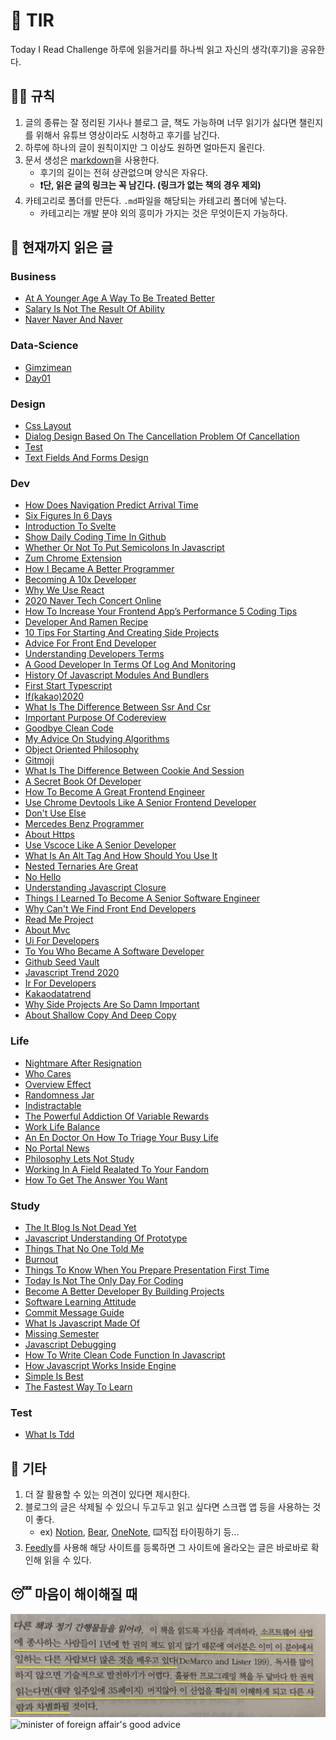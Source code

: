 # 📖 TIR
Today I Read Challenge
하루에 읽을거리를 하나씩 읽고 자신의 생각(후기)을 공유한다.   

## 👩‍⚖️ 규칙  

1. 글의 종류는 잘 정리된 기사나 블로그 글, 책도 가능하며 너무 읽기가 싫다면 챌린지를 위해서 유튜브 영상이라도 시청하고 후기를 남긴다. 
2. 하루에 하나의 글이 원칙이지만 그 이상도 원하면 얼마든지 올린다. 
3. 문서 생성은 [markdown](https://gist.github.com/ihoneymon/652be052a0727ad59601)을 사용한다.   
    - 후기의 길이는 전혀 상관없으며 양식은 자유다.  
    - **❗단, 읽은 글의 링크는 꼭 남긴다. (링크가 없는 책의 경우 제외)** 
4. 카테고리로 폴더를 만든다. `.md`파일을 해당되는 카테고리 폴더에 넣는다.   
    - 카테고리는 개발 분야 외의 흥미가 가지는 것은 무엇이든지 가능하다.   

## 📰 현재까지 읽은 글  
### Business

- [At A Younger Age A Way To Be Treated Better](Business/at-a-younger-age-a-way-to-be-treated-better.md)
- [Salary Is Not The Result Of Ability](Business/Salary-is-not-the-result-of-ability..md)
- [Naver Naver And Naver](Business/naver-naver-and-naver.md)

### Data-Science

- [Gimzimean](Data-Science/GIMZIMEAN.md)
- [Day01](Data-Science/Day01.md)

### Design

- [Css Layout](Design/css-layout.md)
- [Dialog Design Based On The Cancellation Problem Of Cancellation](Design/dialog-design-based-on-the-cancellation-problem-of-cancellation.md)
- [Test](Design/test.md)
- [Text Fields And Forms Design](Design/text-fields-and-forms-design.md)

### Dev

- [How Does Navigation Predict Arrival Time](Dev/how-does-navigation-predict-arrival-time.md)
- [Six Figures In 6 Days](Dev/six-figures-in-6-days.md)
- [Introduction To Svelte](Dev/introduction-to-svelte.md)
- [Show Daily Coding Time In Github](Dev/show-daily-coding-time-in-github.md)
- [Whether Or Not To Put Semicolons In Javascript](Dev/whether-or-not-to-put-semicolons-in-javaScript.md)
- [Zum Chrome Extension](Dev/zum-chrome-extension.md)
- [How I Became A Better Programmer](Dev/how-i-became-a-better-programmer.md)
- [Becoming A 10x Developer](Dev/becoming-a-10x-developer.md)
- [Why We Use React](Dev/why-we-use-react.md)
- [2020 Naver Tech Concert Online](Dev/2020-naver-tech-concert-online.md)
- [How To Increase Your Frontend App’s Performance 5 Coding Tips](Dev/how-to-increase-your-frontend-app’s-performance-5-coding-tips.md)
- [Developer And Ramen Recipe](Dev/developer-and-ramen-recipe.md)
- [10 Tips For Starting And Creating Side Projects](Dev/10-tips-for-starting-and-creating-side-projects.md)
- [Advice For Front End Developer](Dev/advice-for-front-end-developer.md)
- [Understanding Developers Terms](Dev/understanding-developers-terms.md)
- [A Good Developer In Terms Of Log And Monitoring](Dev/a-good-developer-in-terms-of-log-and-monitoring.md)
- [History Of Javascript Modules And Bundlers](Dev/history-of-javascript-modules-and-bundlers.md)
- [First Start Typescript](Dev/first-start-typescript.md)
- [If(kakao)2020](Dev/if(kakao)2020.md)
- [What Is The Difference Between Ssr And Csr](Dev/what-is-the-difference-between-SSR-and-CSR.md)
- [Important Purpose Of Codereview](Dev/important-purpose-of-codereview.md)
- [Goodbye Clean Code](Dev/goodbye-clean-code.md)
- [My Advice On Studying Algorithms](Dev/my-advice-on-studying-algorithms.md)
- [Object Oriented Philosophy](Dev/object-oriented-philosophy.md)
- [Gitmoji](Dev/gitmoji.md)
- [What Is The Difference Between Cookie And Session](Dev/what-is-the-difference-between-cookie-and-session.md)
- [A Secret Book Of Developer](Dev/a-secret-book-of-developer.md)
- [How To Become A Great Frontend Engineer](Dev/how-to-become-a-great-frontend-engineer.md)
- [Use Chrome Devtools Like A Senior Frontend Developer](Dev/use-chrome-devTools-like-a-senior-frontend-developer.md)
- [Don't Use Else](Dev/don't-use-else.md)
- [Mercedes Benz Programmer](Dev/mercedes-benz-programmer.md)
- [About Https](Dev/about-https.md)
- [Use Vscoce Like A Senior Developer](Dev/use-vscoce-like-a-senior-developer.md)
- [What Is An Alt Tag And How Should You Use It](Dev/what-is-an-alt-tag-and-how-should-you-use-it.md)
- [Nested Ternaries Are Great](Dev/nested-ternaries-are-great.md)
- [No Hello](Dev/no-hello.md)
- [Understanding Javascript Closure](Dev/understanding-javascript-closure.md)
- [Things I Learned To Become A Senior Software Engineer](Dev/things-i-learned-to-become-a-senior-software-engineer.md)
- [Why Can't We Find Front End Developers](Dev/why-can't-we-find-front-end-developers.md)
- [Read Me Project](Dev/read-me-project.md)
- [About Mvc](Dev/about-mvc.md)
- [Ui For Developers](Dev/ui-for-developers.md)
- [To You Who Became A Software Developer](Dev/to-you-who-became-a-software-developer.md)
- [Github Seed Vault](Dev/github-seed-vault.md)
- [Javascript Trend 2020](Dev/javascript-trend-2020.md)
- [Ir For Developers](Dev/ir-for-developers.md)
- [Kakaodatatrend](Dev/kakaodatatrend.md)
- [Why Side Projects Are So Damn Important](Dev/why-side-projects-are-so-damn-important.md)
- [About Shallow Copy And Deep Copy](Dev/about-shallow-copy-and-deep-copy.md)

### Life

- [Nightmare After Resignation](Life/nightmare-after-resignation.md)
- [Who Cares](Life/who-cares.md)
- [Overview Effect](Life/overview-effect.md)
- [Randomness Jar](Life/randomness-jar.md)
- [Indistractable](Life/indistractable.md)
- [The Powerful Addiction Of Variable Rewards](Life/the-powerful-addiction-of-variable-rewards.md)
- [Work Life Balance](Life/work-life-balance.md)
- [An En Doctor On How To Triage Your Busy Life](Life/an-en-doctor-on-how-to-triage-your-busy-life.md)
- [No Portal News](Life/no-portal-news.md)
- [Philosophy Lets Not Study](Life/philosophy-lets-not-study.md)
- [Working In A Field Realated To Your Fandom](Life/working-in-a-field-realated-to-your-fandom.md)
- [How To Get The Answer You Want](Life/how-to-get-the-answer-you-want.md)

### Study

- [The It Blog Is Not Dead Yet](Study/the-IT-blog-is-not-dead-yet.md)
- [Javascript Understanding Of Prototype](Study/javascript-understanding-of-prototype.md)
- [Things That No One Told Me](Study/things-that-no-one-told-me.md)
- [Burnout](Study/burnout.md)
- [Things To Know When You Prepare Presentation First Time](Study/things-to-know-when-you-prepare-presentation-first-time.md)
- [Today Is Not The Only Day For Coding](Study/today-is-not-the-only-day-for-coding.md)
- [Become A Better Developer By Building Projects](Study/become-a-better-developer-by-building-projects.md)
- [Software Learning Attitude](Study/software-learning-attitude.md)
- [Commit Message Guide](Study/commit-message-guide.md)
- [What Is Javascript Made Of](Study/what-is-javascript-made-of.md)
- [Missing Semester](Study/missing-semester.md)
- [Javascript Debugging](Study/javascript-debugging.md)
- [How To Write Clean Code Function In Javascript](Study/how-to-write-clean-code-function-in-javascript.md)
- [How Javascript Works Inside Engine](Study/how-javascript-works-inside-engine.md)
- [Simple Is Best](Study/simple-is-best.md)
- [The Fastest Way To Learn](Study/the-fastest-way-to-learn.md)

### Test

- [What Is Tdd](Test/what-is-TDD.md)

## 💬 기타  
1. 더 잘 활용할 수 있는 의견이 있다면 제시한다.  
2. 블로그의 글은 삭제될 수 있으니 두고두고 읽고 싶다면 스크랩 앱 등을 사용하는 것이 좋다.  
    - ex) [Notion](https://www.notion.so/), [Bear](https://bear.app/), [OneNote](https://www.onenote.com/), ⌨️직접 타이핑하기 등...
3. [Feedly](https://feedly.com/)를 사용해 해당 사이트를 등록하면 그 사이트에 올라오는 글은 바로바로 확인해 읽을 수 있다.   


## 😴 마음이 해이해질 때 

![code-complete2](img/IMG_7770.jpg)
![minister of foreign affair's good advice](img/kang.png)
